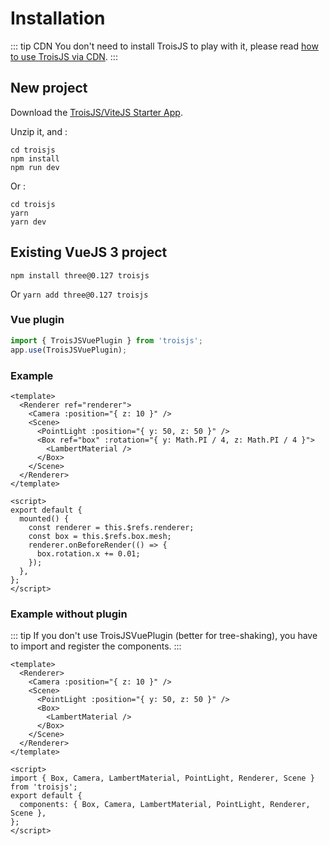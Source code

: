 # Installation

::: tip CDN
You don't need to install TroisJS to play with it, please read [how to use TroisJS via CDN](cdn).
:::

## New project

Download the [TroisJS/ViteJS Starter App](https://raw.githubusercontent.com/troisjs/troisjs.github.io/HEAD/src/public/assets/troisjs.zip).

Unzip it, and :

```
cd troisjs
npm install
npm run dev
```

Or :

```
cd troisjs
yarn
yarn dev
```

## Existing VueJS 3 project

`npm install three@0.127 troisjs`

Or `yarn add three@0.127 troisjs`

### Vue plugin

```js
import { TroisJSVuePlugin } from 'troisjs';
app.use(TroisJSVuePlugin);
```

### Example

```vue
<template>
  <Renderer ref="renderer">
    <Camera :position="{ z: 10 }" />
    <Scene>
      <PointLight :position="{ y: 50, z: 50 }" />
      <Box ref="box" :rotation="{ y: Math.PI / 4, z: Math.PI / 4 }">
        <LambertMaterial />
      </Box>
    </Scene>
  </Renderer>
</template>

<script>
export default {
  mounted() {
    const renderer = this.$refs.renderer;
    const box = this.$refs.box.mesh;
    renderer.onBeforeRender(() => {
      box.rotation.x += 0.01;
    });
  },
};
</script>
```

### Example without plugin

::: tip
If you don't use TroisJSVuePlugin (better for tree-shaking), you have to import and register the components.
:::

```vue
<template>
  <Renderer>
    <Camera :position="{ z: 10 }" />
    <Scene>
      <PointLight :position="{ y: 50, z: 50 }" />
      <Box>
        <LambertMaterial />
      </Box>
    </Scene>
  </Renderer>
</template>

<script>
import { Box, Camera, LambertMaterial, PointLight, Renderer, Scene } from 'troisjs';
export default {
  components: { Box, Camera, LambertMaterial, PointLight, Renderer, Scene },
};
</script>
```
